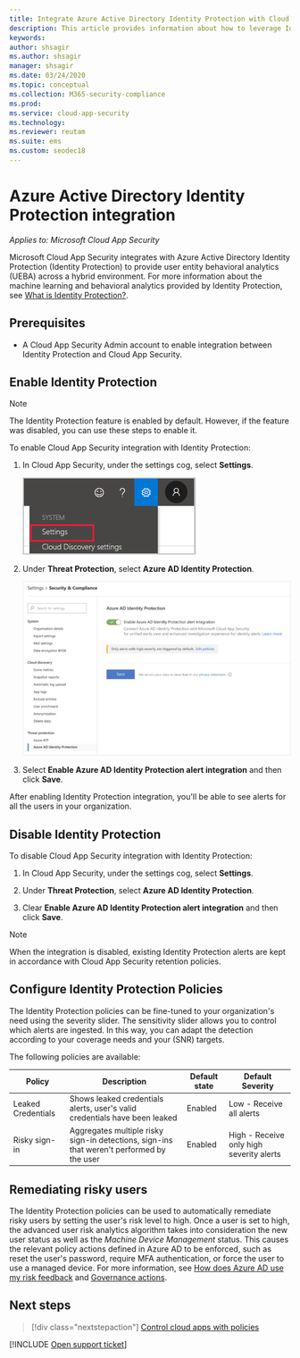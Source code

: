 ```yaml
---
title: Integrate Azure Active Directory Identity Protection with Cloud App Security
description: This article provides information about how to leverage Identity Protection alerts in Cloud App Security for hybrid risk detection.
keywords:
author: shsagir
ms.author: shsagir
manager: shsagir
ms.date: 03/24/2020
ms.topic: conceptual
ms.collection: M365-security-compliance
ms.prod:
ms.service: cloud-app-security
ms.technology:
ms.reviewer: reutam
ms.suite: ems
ms.custom: seodec18
---
```


# Azure Active Directory Identity Protection integration

*Applies to: Microsoft Cloud App Security*

Microsoft Cloud App Security integrates with Azure Active Directory Identity Protection (Identity Protection) to provide user entity behavioral analytics (UEBA) across a hybrid environment. For more information about the machine learning and behavioral analytics provided by Identity Protection, see [What is Identity Protection?](/azure/active-directory/identity-protection/overview-identity-protection).

## Prerequisites

- A Cloud App Security Admin account to enable integration between Identity Protection and Cloud App Security.

## Enable Identity Protection

> [!NOTE]
> The Identity Protection feature is enabled by default. However, if the feature was disabled, you can use these steps to enable it.

To enable Cloud App Security integration with Identity Protection:

1. In Cloud App Security, under the settings cog, select **Settings**.

    ![Settings menu](media/azip-system-settings.png)

1. Under **Threat Protection**, select **Azure AD Identity Protection**.

    ![enable azure advanced threat protection](media/aadip-integration.png)

1. Select **Enable Azure AD Identity Protection alert integration** and then click **Save**.

After enabling Identity Protection integration, you'll be able to see alerts for all the users in your organization.

## Disable Identity Protection

To disable Cloud App Security integration with Identity Protection:

1. In Cloud App Security, under the settings cog, select **Settings**.

1. Under **Threat Protection**, select **Azure AD Identity Protection**.

1. Clear **Enable Azure AD Identity Protection alert integration** and then click **Save**.

> [!NOTE]
> When the integration is disabled, existing Identity Protection alerts are kept in accordance with Cloud App Security retention policies.

## Configure Identity Protection Policies

The Identity Protection policies can be fine-tuned to your organization's need using the severity slider. The sensitivity slider allows you to control which alerts are ingested. In this way, you can adapt the detection according to your coverage needs and your (SNR) targets.

The following policies are available:

|Policy|Description|Default state|Default Severity|
|---|---|---|---|
|Leaked Credentials|Shows leaked credentials alerts, user's valid credentials have been leaked|Enabled|Low - Receive all alerts|
|Risky sign-in|Aggregates multiple risky sign-in detections, sign-ins that weren't performed by the user|Enabled|High - Receive only high severity alerts|

## Remediating risky users

The Identity Protection policies can be used to automatically remediate risky users by setting the user's risk level to high. Once a user is set to high, the advanced user risk analytics algorithm takes into consideration the new user status as well as the *Machine Device Management* status. This causes the relevant policy actions defined in Azure AD to be enforced, such as reset the user's password, require MFA authentication, or force the user to use a managed device. For more information, see [How does Azure AD use my risk feedback](https://docs.microsoft.com/azure/active-directory/identity-protection/howto-identity-protection-risk-feedback#how-does-azure-ad-use-my-risk-feedback) and [Governance actions](accounts.md#governance-actions).

## Next steps

> [!div class="nextstepaction"]
> [Control cloud apps with policies](control-cloud-apps-with-policies.md)

[!INCLUDE [Open support ticket](includes/support.md)]
